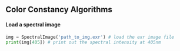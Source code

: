 ## Color Constancy Algorithms


#### Load a spectral image
```python
img = SpectralImage('path_to_img.exr') # load the exr image file
print(img[405]) # print out the spectral intensity at 405nm
```
